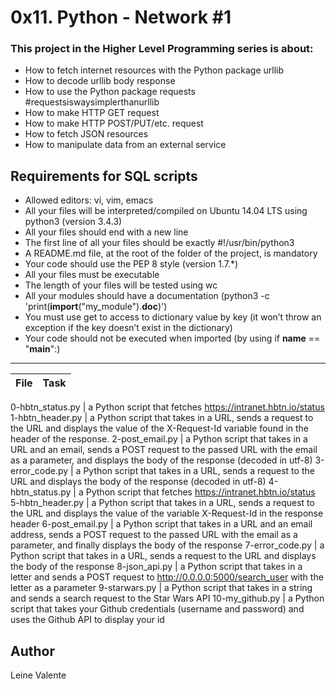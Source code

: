 # 0x11. Python - Network #1

### This project in the Higher Level Programming series is about:

 * How to fetch internet resources with the Python package urllib
 * How to decode urllib body response
 * How to use the Python package requests #requestsiswaysimplerthanurllib
 * How to make HTTP GET request
 * How to make HTTP POST/PUT/etc. request
 * How to fetch JSON resources
 * How to manipulate data from an external service

## Requirements for SQL scripts


 * Allowed editors: vi, vim, emacs
 * All your files will be interpreted/compiled on Ubuntu 14.04 LTS using python3 (version 3.4.3)
 * All your files should end with a new line
 * The first line of all your files should be exactly #!/usr/bin/python3
 * A README.md file, at the root of the folder of the project, is mandatory
 * Your code should use the PEP 8 style (version 1.7.*)
 * All your files must be executable
 * The length of your files will be tested using wc
 * All your modules should have a documentation (python3 -c 'print(__import__("my_module").__doc__)')
 * You must use get to access to dictionary value by key (it won’t throw an exception if the key doesn’t exist in the dictionary)
 * Your code should not be executed when imported (by using if __name__ == "__main__":)

---
File|Task
---|---

0-hbtn_status.py | a Python script that fetches https://intranet.hbtn.io/status
1-hbtn_header.py | a Python script that takes in a URL, sends a request to the URL and displays the value of the X-Request-Id variable found in the header of the response.
2-post_email.py | a Python script that takes in a URL and an email, sends a POST request to the passed URL with the email as a parameter, and displays the body of the response (decoded in utf-8)
3-error_code.py | a Python script that takes in a URL, sends a request to the URL and displays the body of the response (decoded in utf-8)
4-hbtn_status.py | a Python script that fetches https://intranet.hbtn.io/status
5-hbtn_header.py | a Python script that takes in a URL, sends a request to the URL and displays the value of the variable X-Request-Id in the response header
6-post_email.py | a Python script that takes in a URL and an email address, sends a POST request to the passed URL with the email as a parameter, and finally displays the body of the response
7-error_code.py | a Python script that takes in a URL, sends a request to the URL and displays the body of the response
8-json_api.py | a Python script that takes in a letter and sends a POST request to http://0.0.0.0:5000/search_user with the letter as a parameter
9-starwars.py | a Python script that takes in a string and sends a search request to the Star Wars API
10-my_github.py | a Python script that takes your Github credentials (username and password) and uses the Github API to display your id

## Author
Leine Valente
